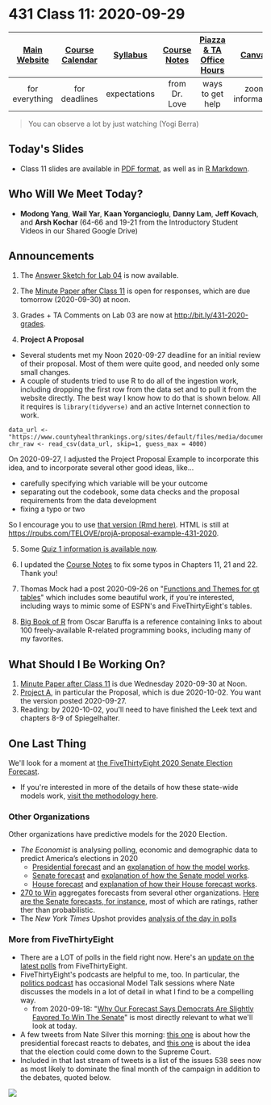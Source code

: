 # 431 Class 11: 2020-09-29

[Main Website](https://thomaselove.github.io/431/) | [Course Calendar](https://thomaselove.github.io/431/calendar.html) | [Syllabus](https://thomaselove.github.io/431-2020-syllabus/) | [Course Notes](https://thomaselove.github.io/431-notes/) | [Piazza & TA Office Hours](https://thomaselove.github.io/431/contact.html) | [Canvas](https://canvas.case.edu) | [Data and Code](https://thomaselove.github.io/431/data_index.html)
:-----------: | :--------------: | :----------: | :---------: | :-------------: | :-----------: | :------------:
for everything | for deadlines | expectations | from Dr. Love | ways to get help | zoom information | for downloads

> You can observe a lot by just watching (Yogi Berra)

## Today's Slides

- Class 11 slides are available in [PDF format](https://github.com/THOMASELOVE/431-2020/blob/master/classes/class11/431_class-11-slides_2020.pdf), as well as in [R Markdown](https://github.com/THOMASELOVE/431-2020/blob/master/classes/class11/431_class-11-slides_2020.Rmd).

## Who Will We Meet Today?

- **Modong Yang**, **Wail Yar**, **Kaan Yorgancioglu**, **Danny Lam**, **Jeff Kovach**, and **Arsh Kochar** (64-66 and 19-21 from the Introductory Student Videos in our Shared Google Drive)

## Announcements

1. The [Answer Sketch for Lab 04](https://github.com/THOMASELOVE/431-2020/blob/master/labs/lab04/README.md) is now available.

2. The [Minute Paper after Class 11](https://github.com/THOMASELOVE/431-2020/blob/master/minutepapers) is open for responses, which are due tomorrow (2020-09-30) at noon.

3. Grades + TA Comments on Lab 03 are now at http://bit.ly/431-2020-grades.

4. **Project A Proposal** 

- Several students met my Noon 2020-09-27 deadline for an initial review of their proposal. Most of them were quite good, and needed only some small changes. 
- A couple of students tried to use R to do all of the ingestion work, including dropping the first row from the data set and to pull it from the website directly. The best way I know how to do that is shown below. All it requires is `library(tidyverse)` and an active Internet connection to work.

```
data_url <- "https://www.countyhealthrankings.org/sites/default/files/media/document/analytic_data2020_0.csv"
chr_raw <- read_csv(data_url, skip=1, guess_max = 4000)
```

On 2020-09-27, I adjusted the Project Proposal Example to incorporate this idea, and to incorporate several other good ideas, like...

- carefully specifying which variable will be your outcome
- separating out the codebook, some data checks and the proposal requirements from the data development
- fixing a typo or two

So I encourage you to use [that version (Rmd here)](https://raw.githubusercontent.com/THOMASELOVE/431-2020/master/projects/projectA/example_projectA_proposal/love-example-projectA-proposal.Rmd). HTML is still at https://rpubs.com/TELOVE/projA-proposal-example-431-2020.

5. Some [Quiz 1 information is available now](https://github.com/THOMASELOVE/431-2020/blob/master/quizzes/quiz1/quiz1.md).

6. I updated the [Course Notes](https://thomaselove.github.io/431-notes/) to fix some typos in Chapters 11, 21 and 22. Thank you!

7. Thomas Mock had a post 2020-09-26 on "[Functions and Themes for gt tables](https://themockup.blog/posts/2020-09-26-functions-and-themes-for-gt-tables/)" which includes some beautiful work, if you're interested, including ways to mimic some of ESPN's and FiveThirtyEight's tables.

8. [Big Book of R](https://www.bigbookofr.com/) from Oscar Baruffa is a reference containing links to about 100 freely-available R-related programming books, including many of my favorites.

## What Should I Be Working On?

1. [Minute Paper after Class 11](https://github.com/THOMASELOVE/431-2020/blob/master/minutepapers) is due Wednesday 2020-09-30 at Noon.
2. [Project A](https://thomaselove.github.io/431-2020-projectA/), in particular the Proposal, which is due 2020-10-02. You want the version posted 2020-09-27.
3. Reading: by 2020-10-02, you'll need to have finished the Leek text and chapters 8-9 of Spiegelhalter.

## One Last Thing

We'll look for a moment at [the FiveThirtyEight 2020 Senate Election Forecast](https://projects.fivethirtyeight.com/2020-election-forecast/senate/). 

- If you're interested in more of the details of how these state-wide models work, [visit the methodology here](https://fivethirtyeight.com/methodology/how-fivethirtyeights-house-and-senate-models-work/).

### Other Organizations

Other organizations have predictive models for the 2020 Election.

- *The Economist* is analysing polling, economic and demographic data to predict America’s elections in 2020
    - [Presidential forecast](https://www.economist.com/us-election-2020) and an [explanation of how the model works](https://projects.economist.com/us-2020-forecast/president/how-this-works).
    - [Senate forecast](https://projects.economist.com/us-2020-forecast/senate) and [explanation of how the Senate model works](https://projects.economist.com/us-2020-forecast/senate/how-this-works).
    - [House forecast]() and [explanation of how their House forecast works](https://projects.economist.com/us-2020-forecast/house/how-this-works).
- [270 to Win](https://www.270towin.com/2020-election-forecast-predictions/) aggregates forecasts from several other organizations. [Here are the Senate forecasts, for instance](https://www.270towin.com/2020-senate-election-predictions/), most of which are ratings, rather ther than probabilistic.
- The *New York Times* Upshot provides [analysis of the day in polls](https://www.nytimes.com/live/2020/presidential-polls-trump-biden)


### More from FiveThirtyEight

- There are a LOT of polls in the field right now. Here's an [update on the latest polls](https://projects.fivethirtyeight.com/polls/) from FiveThirtyEight.
- FiveThirtyEight's podcasts are helpful to me, too. In particular, the [politics podcast](https://fivethirtyeight.com/tag/politics-podcast/) has occasional Model Talk sessions where Nate discusses the models in a lot of detail in what I find to be a compelling way.
    - from 2020-09-18: "[Why Our Forecast Says Democrats Are Slightly Favored To Win The Senate](https://fivethirtyeight.com/videos/why-our-forecast-says-democrats-are-slightly-favored-to-win-the-senate/)" is most directly relevant to what we'll look at today.
- A few tweets from Nate Silver this morning: [this one](https://twitter.com/NateSilver538/status/1310936019370471426) is about how the presidential forecast reacts to debates, and [this one](https://twitter.com/NateSilver538/status/1310946004041191430) is about the idea that the election could come down to the Supreme Court. 
- Included in that last stream of tweets is a list of the issues 538 sees now as most likely to dominate the final month of the campaign in addition to the debates, quoted below.

![](https://github.com/THOMASELOVE/431-2020/blob/master/classes/class11/images/538_issues.png)
